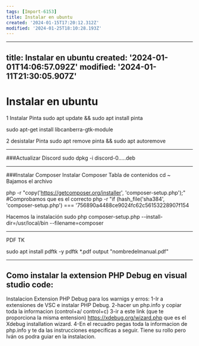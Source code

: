 ```yaml
---
tags: [Import-6153]
title: Instalar en ubuntu
created: '2024-01-15T17:20:12.312Z'
modified: '2024-01-25T18:10:28.193Z'
---
```


---
title: Instalar en ubuntu
created: '2024-01-01T14:06:57.092Z'
modified: '2024-01-11T21:30:05.907Z'
---

# Instalar en ubuntu

1 Instalar Pinta
sudo apt update && sudo apt install pinta

sudo apt-get install libcanberra-gtk-module


2 desistalar Pinta
sudo apt remove pinta && sudo apt autoremove
***
###Actualizar Discord
sudo dpkg -i discord-0.....deb

***
###Instalar Composer
Instalar Composer
Tabla de contenidos
cd ~
 Bajamos el archivo
 
php -r "copy('https://getcomposer.org/installer', 'composer-setup.php');"
#Comprobamos que es el correcto
php -r "if (hash_file('sha384', 'composer-setup.php') === '756890a4488ce9024fc62c56153228907f154

 Hacemos la instalación
sudo php composer-setup.php --install-dir=/usr/local/bin --filename=composer

***
PDF TK

sudo apt install pdftk -y
pdftk *.pdf output "nombredelmanual.pdf"

***
## Como instalar la extension PHP Debug en visual studio code:

Instalacion Extension PHP Debug para los warnigs y erros: 
1-Ir a extensiones de VSC e instalar PHP Debug.
2-hacer un php.info y copiar toda la informacion (control+a/ control+c)
3-ir a este link (que te proporciona la misma entension) https://xdebug.org/wizard.php que es el  Xdebug installation wizard.
4-En el recuadro pegas toda la informacion de php.info y te da las instrucciones especificas a seguir.
Tiene su rollo pero Iván os podra guiar en la instalacion.

